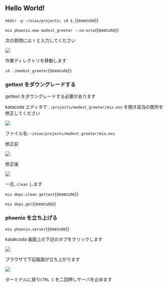 ## Hello World!

`mkdir -p ~/oiax/projects; cd $_`{{execute}}

`mix phoenix.new modest_greeter --no-ecto`{{execute}}

次の質問には `Y` と入力してください

![](https://i.gyazo.com/8b69deaa2b4657a8a4f34d45191c329d.png)

作業ディレクトリを移動します

`cd ./modest_greeter`{{execute}}

### gettext をダウングレードする

gettext をダウングレードする必要があります

katacoda エディタで `./projects/modest_greeter/mix.exs` を開き該当の箇所を修正してください

![](https://i.gyazo.com/2f5cbfe1276b810e91d9f383221d6ca2.png)

ファイル名: `~/oiax/projects/modest_greeter/mix.exs`

修正前

![](https://i.gyazo.com/3b5497c84ff8c2125b4ab11577f84ee7.png)

修正後

![](https://i.gyazo.com/a44ea812e3dc622e26f39f5a6e4aa27c.png)

一旦, `clean` します

`mix deps.clean gettext`{{execute}}

`mix deps.get`{{execute}}

### phoenix を立ち上げる

`mix phoenix.server`{{execute}}

katakcoda 画面上の下記のタブをクリックします

![](https://i.gyazo.com/2abf40b1b0b2f49252e4617b5d37a33c.png)

ブラウザで下記画面が立ち上がります

![](https://i.gyazo.com/0839fba2a3ca5104eb8420615d63a2b2.png)

ターミナルに戻り`CTRL C` を二回押しサーバを止めます

